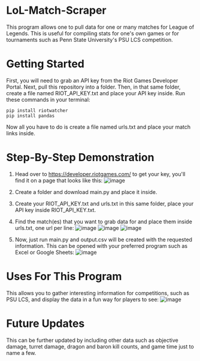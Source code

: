 # LoL-Match-Scraper
This program allows one to pull data for one or many matches for League of Legends. This is useful for compiling stats for one's own games or for tournaments such as Penn State University's PSU LCS competition.
# Getting Started
First, you will need to grab an API key from the Riot Games Developer Portal.
Next, pull this repository into a folder.
Then, in that same folder, create a file named RIOT_API_KEY.txt and place your API key inside.
Run these commands in your terminal:
```
pip install riotwatcher
pip install pandas
```
Now all you have to do is create a file named urls.txt and place your match links inside.

# Step-By-Step Demonstration
1. Head over to https://developer.riotgames.com/ to get your key, you'll find it on a page that looks like this:
![image](https://user-images.githubusercontent.com/46391291/125374677-7e8fa300-e355-11eb-9c4f-fe753f5e73c3.png)

2. Create a folder and download main.py and place it inside.
3. Create your RIOT_API_KEY.txt and urls.txt in this same folder, place your API key inside RIOT_API_KEY.txt.
4. Find the match(es) that you want to grab data for and place them inside urls.txt, one url per line:
![image](https://user-images.githubusercontent.com/46391291/125381059-41c9a900-e361-11eb-97b4-c9b359305fe6.png)
![image](https://user-images.githubusercontent.com/46391291/125381133-5f970e00-e361-11eb-80f9-71ef307bd89f.png)
![image](https://user-images.githubusercontent.com/46391291/125381054-3d04f500-e361-11eb-8ebd-78a5c90e2915.png)

4. Now, just run main.py and output.csv will be created with the requested information. This can be opened with your preferred program such as Excel or Google Sheets:
![image](https://user-images.githubusercontent.com/46391291/125381523-0ed3e500-e362-11eb-9362-bce6b9cda773.png)
# Uses For This Program
This allows you to gather interesting information for competitions, such as PSU LCS, and display the data in a fun way for players to see:
![image](https://user-images.githubusercontent.com/46391291/125382327-7dfe0900-e363-11eb-8bdb-2d18a3e3703e.png)
# Future Updates
This can be further updated by including other data such as objective damage, turret damage, dragon and baron kill counts, and game time just to name a few.

